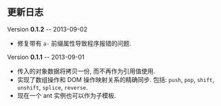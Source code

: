更新日志
----

Version **0.1.2** -- 2013-09-02

* 修复带有 `a-` 前缀属性导致程序报错的问题.


Version **0.1.1** -- 2013-09-01

* 传入的对象数据将拷贝一份, 而不再作为引用值使用.
* 实现了数组操作和 DOM 操作映射关系的精确同步. 包括:  `push`, `pop`, `shift`, `unshift`, `splice`, `reverse`.
* 现在一个 ant 实例也可以作为子模板.